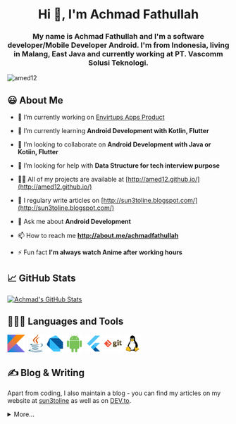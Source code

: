 <h1 align="center">Hi 👋, I'm Achmad Fathullah</h1>  
<h3 align="center">My name is Achmad Fathullah and I'm a software developer/Mobile Developer Android. I'm from Indonesia, living in Malang, East Java and currently working at PT. Vascomm Solusi Teknologi.</h3>  
  
<p align="left"> <img src="https://komarev.com/ghpvc/?username=amed12" alt="amed12" /> </p>  

## :smiley: About Me


- 🔭 I’m currently working on [Envirtups Apps Product](http://amed12.github.io/)  
  
- 🌱 I’m currently learning **Android Development with Kotlin, Flutter**  
  
- 👯 I’m looking to collaborate on **Android Development with Java or Kotiin, Flutter**  
  
- 🤔 I’m looking for help with **Data Structure for tech interview purpose**  
  
- 👨‍💻 All of my projects are available at [http://amed12.github.io/](http://amed12.github.io/)  
  
- 📝 I regulary write articles on [http://sun3toline.blogspot.com/](http://sun3toline.blogspot.com/)  
  
- 💬 Ask me about **Android Development**  
  
- 📫 How to reach me **http://about.me/achmadfathullah**  
  
- ⚡ Fun fact **I'm always watch Anime after working hours**

## &#x1f4c8; GitHub Stats


<a href="https://github.com/amed12/amed12">
  <img align="center" src="https://github-readme-stats.vercel.app/api?username=amed12&show_icons=true&line_height=27&count_private=true&title_color=ffffff&text_color=c9cacc&icon_color=2bbc8a&bg_color=1d1f21" alt="Achmad's GitHub Stats" />
</a>

  ## 👨🏻‍💻 Languages and Tools <br />
  <code><img height="40" src="https://raw.githubusercontent.com/github/explore/80688e429a7d4ef2fca1e82350fe8e3517d3494d/topics/kotlin/kotlin.png"></code>
  <code><img height="40" src="https://raw.githubusercontent.com/github/explore/80688e429a7d4ef2fca1e82350fe8e3517d3494d/topics/java/java.png"></code>
    <code><img height="40" src="https://raw.githubusercontent.com/github/explore/80688e429a7d4ef2fca1e82350fe8e3517d3494d/topics/dart/dart.png"></code>
  <code><img height="40" src="https://raw.githubusercontent.com/github/explore/80688e429a7d4ef2fca1e82350fe8e3517d3494d/topics/android/android.png"></code>
    <code><img height="40" src="https://raw.githubusercontent.com/github/explore/80688e429a7d4ef2fca1e82350fe8e3517d3494d/topics/flutter/flutter.png"></code>
  <code><img height="40" src="https://raw.githubusercontent.com/github/explore/80688e429a7d4ef2fca1e82350fe8e3517d3494d/topics/git/git.png"></code>
  <code><img height="40" src="https://raw.githubusercontent.com/github/explore/80688e429a7d4ef2fca1e82350fe8e3517d3494d/topics/linux/linux.png"></code>

## &#x270d; Blog & Writing

Apart from coding, I also maintain a blog - you can find my articles on my website at [sun3toline](https://martinheinz.dev/) as well as on [DEV.to](https://dev.to/).

<details>
<summary>More...</summary>

## My Skills Android Documentation

### Always using best practices is a must
- [From Ice House](https://github.com/Ice-House-Engineering/academy-curriculum)
- [Kotlin Cheat Sheet](https://simplecheatsheet.com/tag/kotlin-cheat-sheet/)
- [UI Library](https://github.com/wasabeef/awesome-android-ui)
- [Another best](https://github.com/futurice/android-best-practices)

### Android Study Documentation
Study material to get the Google Developer Android Kotlin certificate.
- [Study guide: Associate Android Developer Certification](https://developers.google.com/certification/associate-android-developer/study-guide/)

### Guide Line
- [Android core](https://developers.google.com/certification/associate-android-developer/study-guide/android-core)
- [User interface](https://developers.google.com/certification/associate-android-developer/study-guide/user-interface)
- [Data management](https://developers.google.com/certification/associate-android-developer/study-guide/data-management)
- [Debugging](https://developers.google.com/certification/associate-android-developer/study-guide/debugging)
- [Testing](https://developers.google.com/certification/associate-android-developer/study-guide/testing)

### Topics studied
Android core
- [Android Developers -> Toasts](https://developer.android.com/guide/topics/ui/notifiers/toasts) 100%
- [Android Developers -> Snackbar](https://developer.android.com/reference/android/support/design/widget/Snackbar) 50%
- [Android Developers -> Localize your app]() 0%
- [Android Developers -> Application fundamentals]() 0%
- [Android Developers -> Create a notification]() 0%
- [Android Developers -> AndroidX overview]() 0%
- [Android Developers -> Getting started with Jetpack]() 0%
- [Android Developers -> Android KTX (Kotlin)]() 0%
- [Codelabs -> Notifications]() 0%
- [Codelabs -> JobScheduler]() 0%
- [Codelabs -> WorkManager (Kotlin)]() 0%

User interface
- [Android Developers -> Build a responsive UI with ConstraintLayout]() 0%
- [Android Developers -> Create a list with RecyclerView]() 0%
- [Android Developers -> Create a navigation drawer]() 0%
- [Android Developers -> Custom view components]() 0%
- [Android Developers -> Build more accessible custom views]() 0%
- [Android Developers -> Styles and themes]() 0%
- [Android Developers -> setContentDescription()]() 0%
- [Android Developers -> Adding accessibility features to apps for blind and visually-impaired users]() 0%
- [Android Tool Time - Building interfaces with ConstraintLayout in AS]() 0%
- [Codelabs -> Activities and intents]() 0%
- [Codelabs -> Your first interactive UI]() 0%
- [Codelabs -> Themes and final touches]() 0%
- [Codelabs -> RecyclerView]() 0%
- [Codelabs -> Menus and pickers]() 0%
- [Codelabs -> User navigation]() 0%
- [Codelabs -> Material Components (Kotlin)]() 0%
- [Codelabs -> Lifecycles]() 0%
- [Codelabs -> Add user interactivity]() 0%
- [Codelabs -> Constraint layout using the Layout Editor]() 0%
- [Codelabs -> RecyclerView fundamentals (Kotlin)]() 0%

Data management
- [Android Developers -> Shared preferences]() 0%
- [Codelabs -> Room, LiveData and ViewModel]() 0%
- [Codelabs -> Repository]() 0%
- [Codelabs -> Drawables, styles, and themes]() 0%
- [Codelabs -> Shared preferences]() 0%
- [Codelabs -> App settings]() 0%
- [Codelabs -> ViewModel and ViewModelFactory]() 0%
- [Codelabs -> Room with a View (Kotlin)]() 0%

Debugging
- [Android Developers -> Debug your app]() 0%
- [Android Dev Fundamentals -> Write and view logs with Logcat]() 0%
- [Codelabs -> Android Studio debugger]() 0%
- [Codelabs -> Add log statements to your app]() 0%

Testing
- [Android Developers -> Fundamentals of testing]() 0%
- [Android Dev Fundamentals -> Automate UI tests]() 0%
- [Codelabs -> Unit tests]() 0%
- [Codelabs -> Android Testing -> Unit testing with JUnit and Mockito]() 0%
- [Codelabs -> Android Testing -> Espresso for UI testing]() 0%

## What I want to learn or improve in the future
- UI/UX design

</details>
